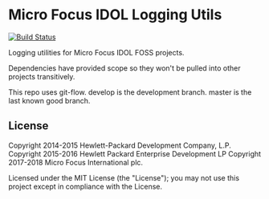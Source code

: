 # Micro Focus IDOL Logging Utils

[![Build Status](https://travis-ci.org/microfocus-idol/java-logging.svg?branch=master)](https://travis-ci.org/microfocus-idol/java-logging)

Logging utilities for Micro Focus IDOL FOSS projects.

Dependencies have provided scope so they won't be pulled into other projects transitively.

This repo uses git-flow. develop is the development branch. master is the last known good branch.

## License
Copyright 2014-2015 Hewlett-Packard Development Company, L.P.
Copyright 2015-2016 Hewlett Packard Enterprise Development LP
Copyright 2017-2018 Micro Focus International plc.

Licensed under the MIT License (the "License"); you may not use this project except in compliance with the License.
